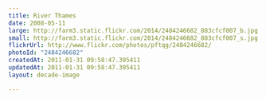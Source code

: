 ```yaml
---
title: River Thames
date: 2008-05-11
large: http://farm3.static.flickr.com/2014/2484246682_883cfcf007_b.jpg
small: http://farm3.static.flickr.com/2014/2484246682_883cfcf007_s.jpg
flickrUrl: http://www.flickr.com/photos/pftqg/2484246682/
photoId: "2484246682"
createdAt: 2011-01-31 09:58:47.395411
updatedAt: 2011-01-31 09:58:47.395411
layout: decade-image

---
```


